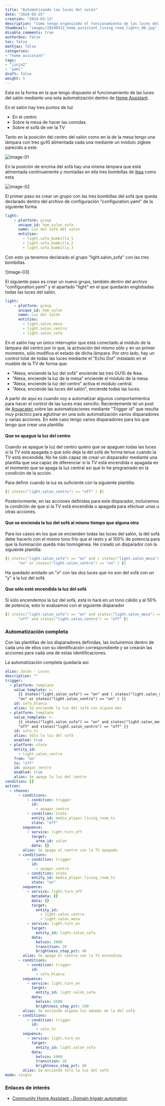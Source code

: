```yaml
---
title: "Automatizando las luces del salón"
date: "2024-03-25"
creation: "2024-03-12"
description: "Como tengo organizado el funcionamiento de las luces del salón mediante el uso de acciones y triggers id."
thumbnail: "images/20240312_home_assistant_living_room_lights_00.jpg"
disable_comments: true
authorbox: false
toc: false
mathjax: false
categories:
- "home assistant"
tags:
- "jinja2"
- "yaml"
draft: false
weight: 5
---
```

Esta es la forma en la que tengo dispuesto el funcionamiento de las luces del salón mediante una sola automatización dentro de [Home Assistant].
<!--more-->
En el salón hay tres puntos de luz
- En el centro
- Sobre la mesa de hacer las comidas
- Sobre el sofá de ver la TV

Tanto en la posición del centro del salón como en la de la mesa tengo una lámpara con tres gu10 alimentada cada una mediante un módulo zigbee parecido a este.

![image-01]

En la posición de encima del sofá hay una misma lámpara que está alimentada continuamente y montadas en ella tres bombillas de [Ikea] como esta

![image-02]

El primer paso es crear un grupo con las tres bombillas del sofá que queda declarado dentro del archivo de configuración "configuration.yaml" de la siguiente forma

``` yaml
light:
    - platform: group
      unique_id: hom_salon_sofa
      name: Luz del sofá del salón
      entities:
        - light.sofa_bombilla_1
        - light.sofa_bombilla_2
        - light.sofa_bombilla_3
```
Con esto ya tenemos declarado el grupo "light.salon_sofa" con las tres bombillas.

![image-03]

El siguiente paso es crear un nuevo grupo, también dentro del archivo "configuration.yaml" y el apartado "light" en el que quedarán englobadas todas las luces del salón.

``` yaml
light:
    - platform: group
      unique_id: hom_salon
      name: Luz del salón
      entities:
        - light.salon_mesa
        - light.salon_centro
        - light.salon_sofa
```

En el salón hay un único interruptor que está conectado al módulo de la lámpara del centro por lo que, la activación del mismo sólo y en un primer momento, sólo modifica el estado de dicha lámpara. Por otro lado, hay un control total de todas las luces mediante el "Echo Dot" instalado en el mueble de la TV de forma que:

- "Alexa, enciende la luz del sofá" enciende las tres GU10 de Ikea.
- "Alexa, enciende la luz de la mesa" enciende el módulo de la mesa.
- "Alexa, enciende la luz del centro" activa el módulo central.
- "Alexa, enciende las luces del salón", enciende todas las luces.

A partir de aquí es cuando voy a automatizar algunos comportamientos para hacer el control de las luces más sencillo. Recientemente leí un post de [Aguacatec] sobre las automatizaciones mediante "Trigger id" que resulta muy práctico para aglutinar en una solo automatización varios disparadores y varias acciones. En este caso tengo varios disparadores para los que tengo que crear una plantilla:

#### Que se apague la luz del centro
Cuando se apague la luz del centro quiero que se apaguen todas las luces si la TV está apagada o que sólo deje la del sofá de forma tenue cuando la TV está encendida. No he sido capaz de crear un disparador mediante una plantilla que sea capaz de diferenciar si la TV está encendida o apagada en el momento que se apaga la luz central así que lo he programado en la condición de la acción.

Para definir cuando la luz es suficiente con la siguiente plantilla:

``` yaml
{{ states("light.salon_centro") == "off" ) }}
```

Posteriormente, en las acciones definidas para este disparador, incluiremos la condición de que si la TV está encendida o apagada para efectuar unas u otras acciones.

#### Que se encienda la luz del sofá al mismo tiempo que alguna otra
Para los casos en los que se encienden todas las luces del salón, la del sofá debe hacerlo con el mismo tono frío que el resto y al 100% de potencia para que la iluminación queda más homogénea. He creado un disparador con la siguiente plantilla:

``` yaml
{{ states("light.salon_sofa") == "on" and ( states("light.salon_mesa") ==
      "on" or states("light.salon_centro") == "on" ) }}
```

Ha quedado anidado un "o" con las dos luces que no son del sofá con un "y" a la luz del sofá.

#### Que sólo esté encendida la luz del sofá
Si sólo encendemos la luz del sofá, está lo hará en un tono cálido y al 50% de potencia, esto lo evaluamos con el siguiente disparador

``` yaml
{{ states("light.salon_sofa") == "on" and states("light.salon_mesa") ==
      "off" and states("light.salon_centro") == "off" }}
```


### Automatización completa
Con las plantillas de los disparadores definidas, las incluiremos dentro de cada uno de ellos con su identificación correspondiente y se crearán las acciones para cada una de estas identificaciones.

La automatización completa quedaría así:

``` yaml
alias: Salón - Luces
description: ""
trigger:
  - platform: template
    value_template: >-
      {{ states("light.salon_sofa") == "on" and ( states("light.salon_mesa") ==
      "on" or states("light.salon_centro") == "on" ) }}
    id: sofa_blanca
    alias: Se enciende la luz del sofá con alguna más
  - platform: template
    value_template: >-
      {{ states("light.salon_sofa") == "on" and states("light.salon_mesa") ==
      "off" and states("light.salon_centro") == "off" }}
    id: solo_tv
    alias: Sólo la luz del sofá
    enabled: true
  - platform: state
    entity_id:
      - light.salon_centro
    from: "on"
    to: "off"
    id: apagar_centro
    enabled: true
    alias: Se apaga la luz del centro
condition: []
action:
  - choose:
      - conditions:
          - condition: trigger
            id:
              - apagar_centro
          - condition: state
            entity_id: media_player.living_room_tv
            state: "off"
        sequence:
          - service: light.turn_off
            target:
              area_id: salon
            data: {}
        alias: Se apaga el centro con la TV apagada
      - conditions:
          - condition: trigger
            id:
              - apagar_centro
          - condition: state
            entity_id: media_player.living_room_tv
            state: "on"
        sequence:
          - service: light.turn_off
            metadata: {}
            data: {}
            target:
              entity_id:
                - light.salon_centro
                - light.salon_mesa
          - service: light.turn_on
            target:
              entity_id: light.salon_sofa
            data:
              kelvin: 2000
              transition: 20
              brightness_step_pct: 40
        alias: Se apaga el centro con la TV encendida
      - conditions:
          - condition: trigger
            id:
              - sofa_blanca
        sequence:
          - service: light.turn_on
            target:
              entity_id: light.salon_sofa
            data:
              kelvin: 6500
              brightness_step_pct: 100
        alias: Se enciende alguna luz además de la del sofá
      - conditions:
          - condition: trigger
            id:
              - solo_tv
        sequence:
          - service: light.turn_on
            target:
              entity_id: light.salon_sofa
            data:
              kelvin: 2000
              transition: 20
              brightness_step_pct: 40
        alias: Se enciende sólo la luz del sofá
mode: single
```



### Enlaces de interés
- [Community Home Assistant - Domain trigger automation](https://community.home-assistant.io/t/triggering-automation-if-certain-domain-entities-change-state/243869/5)

[Home Assistant]: https://www.home-assistant.io
[Ikea]: https://www.ikea.com/es/es/p/tradfri-bombilla-led-gu10-345lm-inteligente-regulac-lumin-inalambr-espectro-blanco-50547413/
[Aguacatec]: https://aguacatec.es/mejorar-tus-automatizaciones-con-el-trigger-id/

[image-01]: /images/20240312_home_assistant_living_room_lights_01.jpg
[image-02]: /images/20240312_home_assistant_living_room_lights_02.jpg
